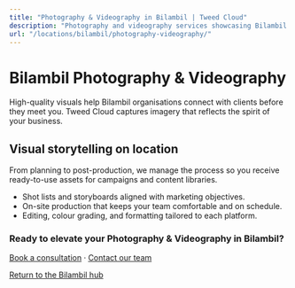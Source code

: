 ```yaml
---
title: "Photography & Videography in Bilambil | Tweed Cloud"
description: "Photography and videography services showcasing Bilambil teams, products, and places."
url: "/locations/bilambil/photography-videography/"
---
```


# Bilambil Photography & Videography

High-quality visuals help Bilambil organisations connect with clients before they meet you. Tweed Cloud captures imagery that reflects the spirit of your business.

## Visual storytelling on location

From planning to post-production, we manage the process so you receive ready-to-use assets for campaigns and content libraries.

- Shot lists and storyboards aligned with marketing objectives.
- On-site production that keeps your team comfortable and on schedule.
- Editing, colour grading, and formatting tailored to each platform.

### Ready to elevate your Photography & Videography in Bilambil?

[Book a consultation](/consultation/) · [Contact our team](/contact/)

[Return to the Bilambil hub](/locations/bilambil/)

